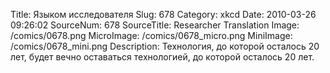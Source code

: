 Title: Языком исследователя 
Slug: 678 
Category: xkcd 
Date: 2010-03-26 09:26:02 
SourceNum: 678 
SourceTitle: Researcher Translation 
Image: /comics/0678.png 
MicroImage: /comics/0678_micro.png 
MiniImage: /comics/0678_mini.png 
Description: Технология, до которой осталось 20 лет, будет вечно оставаться
технологией, до которой осталось 20 лет. 

